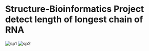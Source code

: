 # Structure-Bioinformatics Project detect length of longest chain of RNA
![sp1](https://user-images.githubusercontent.com/47347255/132248626-f6a59f10-aeb5-4b21-a25b-b28f79160f23.PNG)
![sp2](https://user-images.githubusercontent.com/47347255/132248638-8fd42179-258a-40fa-97fc-135daebad1c7.PNG)
